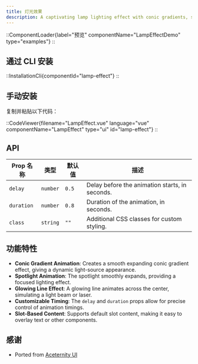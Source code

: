 ```yaml
---
title: 灯光效果
description: A captivating lamp lighting effect with conic gradients, spotlights, and glowing lines for an immersive visual experience.
---
```


::ComponentLoader{label="预览" componentName="LampEffectDemo" type="examples"}
::

## 通过 CLI 安装

::InstallationCli{componentId="lamp-effect"}
::

## 手动安装

复制并粘贴以下代码：

::CodeViewer{filename="LampEffect.vue" language="vue" componentName="LampEffect" type="ui" id="lamp-effect"}
::

## API

| Prop 名称  | 类型     | 默认值 | 描述                                           |
| ---------- | -------- | ------ | ---------------------------------------------- |
| `delay`    | `number` | `0.5`  | Delay before the animation starts, in seconds. |
| `duration` | `number` | `0.8`  | Duration of the animation, in seconds.         |
| `class`    | `string` | `""`   | Additional CSS classes for custom styling.     |

## 功能特性

- **Conic Gradient Animation**: Creates a smooth expanding conic gradient effect, giving a dynamic light-source appearance.
- **Spotlight Animation**: The spotlight smoothly expands, providing a focused lighting effect.
- **Glowing Line Effect**: A glowing line animates across the center, simulating a light beam or laser.
- **Customizable Timing**: The `delay` and `duration` props allow for precise control of animation timings.
- **Slot-Based Content**: Supports default slot content, making it easy to overlay text or other components.

## 感谢

- Ported from [Aceternity UI](https://ui.aceternity.com/components/lamp-effect)
